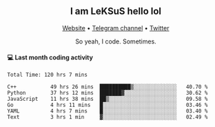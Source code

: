 <h2 align="center">I am LeKSuS hello lol</h2>
<div align="center">
  <a href="https://leksus.net">Website</a> •
  <a href="https://t.me/leksus_was_here">Telegram channel</a> •
  <a href="https://twitter.com/___LeKSuS___">Twitter</a>
</div>
<p align="center">So yeah, I code. Sometimes.</p>

#### :computer: Last month coding activity
<!--START_SECTION:waka-->

```text
Total Time: 120 hrs 7 mins

C++           49 hrs 26 mins  ██████████▒░░░░░░░░░░░░░░   40.70 %
Python        37 hrs 12 mins  ███████▓░░░░░░░░░░░░░░░░░   30.62 %
JavaScript    11 hrs 38 mins  ██▒░░░░░░░░░░░░░░░░░░░░░░   09.58 %
Go            4 hrs 11 mins   █░░░░░░░░░░░░░░░░░░░░░░░░   03.46 %
YAML          4 hrs 7 mins    █░░░░░░░░░░░░░░░░░░░░░░░░   03.40 %
Text          3 hrs 1 min     ▓░░░░░░░░░░░░░░░░░░░░░░░░   02.49 %
```

<!--END_SECTION:waka-->

<!-- flag{4_l0t_0f_1nter35t1ng_th1ng5_4r3_1n_publ1c_d0m41n} -->
